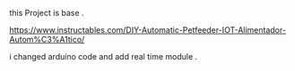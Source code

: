 this Project is base .

https://www.instructables.com/DIY-Automatic-Petfeeder-IOT-Alimentador-Autom%C3%A1tico/

i changed arduino code and add real time  module . 
